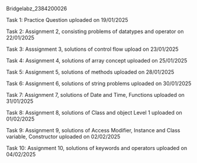 Bridgelabz_2384200026

Task 1:
Practice Question uploaded on 19/01/2025

Task 2: 
Assignment 2, consisting problems of datatypes and operator on 22/01/2025

Task 3:
Asssignment 3, solutions of control flow upload on 23/01/2025

Task 4:
Assignment 4, solutions of array concept uploaded on 25/01/2025

Task 5:
Assignment 5, solutions of methods uploaded on 28/01/2025

Task 6:
Assignment 6, solutions of string problems uploaded on 30/01/2025

Task 7:
Assignment 7, solutions of Date and Time, Functions uploaded on 31/01/2025

Task 8:
Assignment 8, solutions of Class and object Level 1 uploaded on 01/02/2025

Task 9:
Assignment 9, solutions of Access Modifier, Instance and Class variable, Constructor uploaded on 02/02/2025

Task 10:
Assignment 10, solutions of keywords and operators uploaded on 04/02/2025
